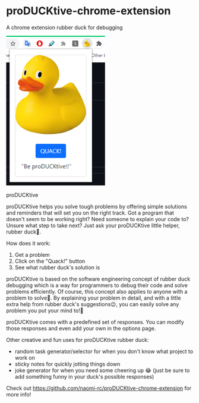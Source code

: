 # proDUCKtive-chrome-extension
A chrome extension rubber duck for debugging

![alt text](https://raw.githubusercontent.com/naomi-rc/proDUCKtive-chrome-extension/master/images/demo_duck.png)


proDUCKtive

proDUCKtive helps you solve tough problems by offering simple solutions 
and reminders that will set you on the right track. 
Got a program that doesn't seem to be working right? Need someone to explain your code to?
Unsure what step to take next? Just ask your proDUCKtive little helper, rubber duck🐤.


How does it work:
1. Get a problem
2. Click on the "Quack!" button
3. See what rubber duck's solution is 

proDUCKtive is based on the software engineering concept of rubber duck debugging which is a way for 
programmers to debug their code and solve problems efficiently. Of course, this concept also applies to anyone with a problem to solve🤔. 
By explaining your problem in detail, and with a little extra help from rubber duck's suggestions😉, you can easily solve any problem you put your mind to!💪


proDUCKtive comes with a predefined set of responses. You can modify those responses 
and even add your own in the options page.

Other creative and fun uses for proDUCKtive rubber duck:
- random task generator/selector for when you don't know what project to work on
- sticky notes for quickly jotting things down
- joke generator for when you need some cheering up 😂 (just be sure to add something funny in your duck's possible responses)

Check out https://github.com/naomi-rc/proDUCKtive-chrome-extension for more info!